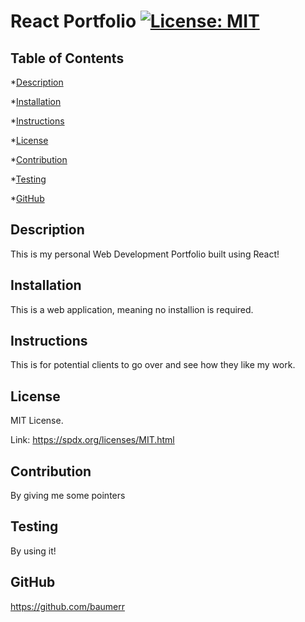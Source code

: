 # React Portfolio [![License: MIT](https://img.shields.io/badge/License-MIT-yellow.svg)](https://opensource.org/licenses/MIT)
  

## Table of Contents

*[Description](#description)

*[Installation](#installation)

*[Instructions](#instructions)

*[License](#lincense)

*[Contribution](#contribution)

*[Testing](#testing)

*[GitHub](#github)


## Description

This is my personal Web Development Portfolio built using React!


## Installation

This is a web application, meaning no installion is required.


## Instructions

This is for potential clients to go over and see how they like my work.


## License
  
MIT License.
  
Link: https://spdx.org/licenses/MIT.html
  


## Contribution

By giving me some pointers


## Testing

By using it!


## GitHub

https://github.com/baumerr
